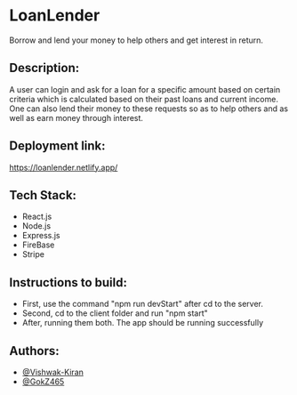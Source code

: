 
# LoanLender
Borrow and lend your money to help others and get interest in return.


## Description:

A user can login and ask for a loan for a specific amount based on certain criteria which is calculated based on their past loans and current income. One can also lend their money to these requests so as to help others and as well as earn money through interest.

## Deployment link:
https://loanlender.netlify.app/

## Tech Stack:
- React.js 
- Node.js
- Express.js
- FireBase
- Stripe

## Instructions to build:
- First, use the command "npm run devStart" after cd to the server.
- Second, cd to the client folder and run "npm start"
- After, running them both. The app should be running successfully

## Authors:
- [@Vishwak-Kiran](https://github.com/Vishwak-Kiran)
- [@GokZ465](https://github.com/GokZ465)
